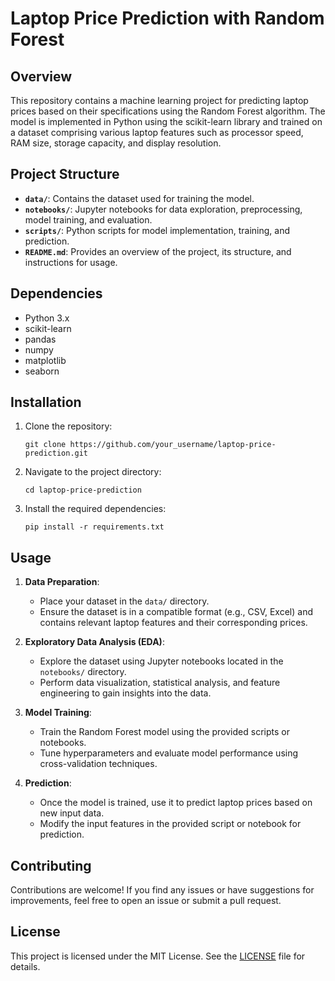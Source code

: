 # Laptop Price Prediction with Random Forest

## Overview

This repository contains a machine learning project for predicting laptop prices based on their specifications using the Random Forest algorithm. The model is implemented in Python using the scikit-learn library and trained on a dataset comprising various laptop features such as processor speed, RAM size, storage capacity, and display resolution.

## Project Structure

- **`data/`**: Contains the dataset used for training the model.
- **`notebooks/`**: Jupyter notebooks for data exploration, preprocessing, model training, and evaluation.
- **`scripts/`**: Python scripts for model implementation, training, and prediction.
- **`README.md`**: Provides an overview of the project, its structure, and instructions for usage.

## Dependencies

- Python 3.x
- scikit-learn
- pandas
- numpy
- matplotlib
- seaborn

## Installation

1. Clone the repository:

    ```
    git clone https://github.com/your_username/laptop-price-prediction.git
    ```

2. Navigate to the project directory:

    ```
    cd laptop-price-prediction
    ```

3. Install the required dependencies:

    ```
    pip install -r requirements.txt
    ```

## Usage

1. **Data Preparation**:
   - Place your dataset in the `data/` directory.
   - Ensure the dataset is in a compatible format (e.g., CSV, Excel) and contains relevant laptop features and their corresponding prices.

2. **Exploratory Data Analysis (EDA)**:
   - Explore the dataset using Jupyter notebooks located in the `notebooks/` directory.
   - Perform data visualization, statistical analysis, and feature engineering to gain insights into the data.

3. **Model Training**:
   - Train the Random Forest model using the provided scripts or notebooks.
   - Tune hyperparameters and evaluate model performance using cross-validation techniques.

4. **Prediction**:
   - Once the model is trained, use it to predict laptop prices based on new input data.
   - Modify the input features in the provided script or notebook for prediction.

## Contributing

Contributions are welcome! If you find any issues or have suggestions for improvements, feel free to open an issue or submit a pull request.

## License

This project is licensed under the MIT License. See the [LICENSE](LICENSE) file for details.
